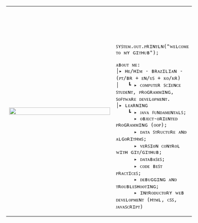 <table>
    <tr>
        <td style="width: 70%;">
            <img src="https://i.pinimg.com/564x/54/91/27/549127b50f5cfe5785fb0e2ee261d468.jpg" style="width:100%; border: none;"/>
        </td>
        <td style="width: 30%; vertical-align: middle;">
            <p style="font-family: monospace; font-size: 80px;">    
                
        ꜱʏꜱᴛᴇᴍ.ᴏᴜᴛ.ᴘʀɪɴᴛʟɴ("ᴡᴇʟᴄᴏᴍᴇ ᴛᴏ ᴍʏ ɢɪᴛʜᴜʙ");
    
</p>                                                                                                                            
                                                                                                  
                                                                                                    
        
    ᴀʙᴏᴜᴛ ᴍᴇ:
    │▸ ʜᴇ/ʜɪᴍ - ʙʀᴀᴢɪʟɪᴀɴ - (ᴘᴛ/ʙʀ + ᴇɴ/ᴜꜱ + ᴋᴏ/ᴋʀ)
    │   ┗ ▸ ᴄᴏᴍᴘᴜᴛᴇʀ ꜱᴄɪᴇɴᴄᴇ ꜱᴛᴜᴅᴇɴᴛ, ᴘʀᴏɢʀᴀᴍᴍɪɴɢ, ꜱᴏꜰᴛᴡᴀʀᴇ ᴅᴇᴠᴇʟᴏᴘᴍᴇɴᴛ.               
    │▸ ʟᴇᴀʀɴɪɴɢ
        ┗ ▸ ᴊᴀᴠᴀ ꜰᴜɴᴅᴀᴍᴇɴᴛᴀʟꜱ;
          ▸ ᴏʙᴊᴇᴄᴛ-ᴏʀɪᴇɴᴛᴇᴅ ᴘʀᴏɢʀᴀᴍᴍɪɴɢ (ᴏᴏᴘ);
          ▸ ᴅᴀᴛᴀ ꜱᴛʀᴜᴄᴛᴜʀᴇ ᴀɴᴅ ᴀʟɢᴏʀɪᴛʜᴍꜱ;          
          ▸ ᴠᴇʀꜱɪᴏɴ ᴄᴏɴᴛʀᴏʟ ᴡɪᴛʜ ɢɪᴛ/ɢɪᴛʜᴜʙ;          
          ▸ ᴅᴀᴛᴀʙᴀꜱᴇꜱ;          
          ▸ ᴄᴏᴅᴇ ʙᴇꜱᴛ ᴘʀᴀᴄᴛɪᴄᴇꜱ;          
          ▸ ᴅᴇʙᴜɢɢɪɴɢ ᴀɴᴅ ᴛʀᴏᴜʙʟᴇꜱʜᴏᴏᴛɪɴɢ;          
          ▸ ɪɴᴛʀᴏᴅᴜᴄᴛᴏʀʏ ᴡᴇʙ ᴅᴇᴠᴇʟᴏᴘᴍᴇɴᴛ (ʜᴛᴍʟ, ᴄꜱꜱ, ᴊᴀᴠᴀꜱᴄʀɪᴘᴛ)
